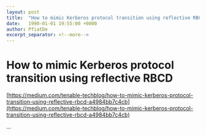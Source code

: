 ```yaml
---
layout: post
title:  "How to mimic Kerberos protocol transition using reflective RBCD"
date:   1990-01-01 19:55:00 +0000
author: PfiatDe
excerpt_separator: <!--more-->
---
```


# How to mimic Kerberos protocol transition using reflective RBCD
[https://medium.com/tenable-techblog/how-to-mimic-kerberos-protocol-transition-using-reflective-rbcd-a4984bb7c4cb](https://medium.com/tenable-techblog/how-to-mimic-kerberos-protocol-transition-using-reflective-rbcd-a4984bb7c4cb)

...
<!--more-->
